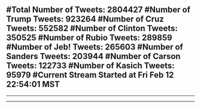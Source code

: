 #Total Number of Tweets: 2804427 
#Number of Trump Tweets: 923264
#Number of Cruz Tweets: 552582
#Number of Clinton Tweets: 350525
#Number of Rubio Tweets: 289859
#Number of Jeb! Tweets: 265603
#Number of Sanders Tweets: 203944
#Number of Carson Tweets: 122733
#Number of Kasich Tweets: 95979
#Current Stream Started at Fri Feb 12 22:54:01 MST
---
---
---
